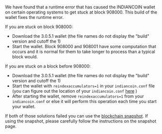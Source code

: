We have found that a runtime error that has caused the INDIANCOIN wallet on certain operating systems to get stuck at block 908000. This build of the wallet fixes the runtime error.

If you are stuck on block 908000:
- Download the 3.0.5.1 wallet (the file names do not display the "build" version and cutoff the 1)
- Start the wallet. Block 908000 and 908001 have some computation that occurs and it is normal for them to take longer to process than a typical block would.

If you are stuck on a block before 908000:
- Download the 3.0.5.1 wallet (the file names do not display the "build" version and cutoff the 1)
- Start the wallet with `reindexaccumulators=1` in your `indiancoin.conf` file (you can figure out the location of your `indiancoin.conf` [here](https://indiancoin.freshdesk.com/support/solutions/articles/30000004664-where-are-my-wallet-dat-blockchain-and-configuration-conf-files-located-) )
- After starting the wallet, remove `reindexaccumulators=1` from your `indiancoin.conf` or else it will perform this operation each time you start your wallet.

If both of those solutions failed you can use the [blockchain snapshot](http://178.254.23.111/~pub/INDIANCOIN/Daily-Snapshots-Html/INDIANCOIN-Daily-Snapshots.html). If using the snapshot, please carefully follow the instructions on the snapshot page.